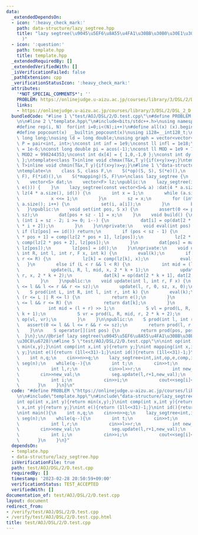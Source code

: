 ```yaml
---
data:
  _extendedDependsOn:
  - icon: ':heavy_check_mark:'
    path: data-structure/lazy_segtree.hpp
    title: "lazy segtree(\u9045\u5EF6\u8A55\u4FA1\u30BB\u30B0\u30E1\u30F3\u30C8\u6728\
      )"
  - icon: ':question:'
    path: template.hpp
    title: template.hpp
  _extendedRequiredBy: []
  _extendedVerifiedWith: []
  _isVerificationFailed: false
  _pathExtension: cpp
  _verificationStatusIcon: ':heavy_check_mark:'
  attributes:
    '*NOT_SPECIAL_COMMENTS*': ''
    PROBLEM: https://onlinejudge.u-aizu.ac.jp/courses/library/3/DSL/2/DSL_2_D
    links:
    - https://onlinejudge.u-aizu.ac.jp/courses/library/3/DSL/2/DSL_2_D
  bundledCode: "#line 1 \"test/AOJ/DSL/2/D.test.cpp\"\n#define PROBLEM \"https://onlinejudge.u-aizu.ac.jp/courses/library/3/DSL/2/DSL_2_D\"\
    \n\n#line 2 \"template.hpp\"\n#include<bits/stdc++.h>\nusing namespace std;\n\
    #define rep(i, N)  for(int i=0;i<(N);i++)\n#define all(x) (x).begin(),(x).end()\n\
    #define popcount(x) __builtin_popcount(x)\nusing i128=__int128_t;\nusing ll =\
    \ long long;\nusing ld = long double;\nusing graph = vector<vector<int>>;\nusing\
    \ P = pair<int, int>;\nconst int inf = 1e9;\nconst ll infl = 1e18;\nconst ld eps\
    \ = 1e-6;\nconst long double pi = acos(-1);\nconst ll MOD = 1e9 + 7;\nconst ll\
    \ MOD2 = 998244353;\nconst int dx[4] = { 1,0,-1,0 };\nconst int dy[4] = { 0,1,0,-1\
    \ };\ntemplate<class T>inline void chmax(T&x,T y){if(x<y)x=y;}\ntemplate<class\
    \ T>inline void chmin(T&x,T y){if(x>y)x=y;}\n#line 1 \"data-structure/lazy_segtree.hpp\"\
    \ntemplate<\n    class S, class F,\n    S(*op)(S, S), S(*e)(),\n    F(*comp)(F,\
    \ F), F(*id)(),\n    S(*mapping)(S, F)\n>\nclass lazy_segtree {\n    int sz;\n\
    \    vector<S> dat;\n    vector<F> lz;\npublic:\n    lazy_segtree(int n) :lazy_segtree(vector<S>(n,\
    \ e())) {    }\n    lazy_segtree(const vector<S>& a) :dat(4 * a.size(), e()),\
    \ lz(4 * a.size(), id()) {\n        int x = 1;\n        while (a.size() > x) {\n\
    \            x <<= 1;\n        }\n        sz = x;\n        for (int i = 0; i <\
    \ a.size(); i++) {\n            set(i, a[i]);\n        }\n        build();\n \
    \   }\npublic:\n    void set(int pos, S x) {\n        assert(0 <= pos && pos <\
    \ sz);\n        dat[pos + sz - 1] = x;\n    }\n    void build() {\n        for\
    \ (int i = sz - 2; i >= 0; i--) {\n            dat[i] = op(dat[2 * i + 1], dat[2\
    \ * i + 2]);\n        }\n    }\n\nprivate:\n    void eval(int pos) {\n       \
    \ if (lz[pos] == id()) return;\n        if (pos < sz - 1) {\n            lz[2\
    \ * pos + 1] = comp(lz[2 * pos + 1], lz[pos]);\n            lz[2 * pos + 2] =\
    \ comp(lz[2 * pos + 2], lz[pos]);\n        }\n        dat[pos] = mapping(dat[pos],\
    \ lz[pos]);\n        lz[pos] = id();\n    }\n\nprivate:\n    void update(int L,\
    \ int R, int l, int r, F x, int k) {\n        eval(k);\n        if (L <= l &&\
    \ r <= R) {\n            lz[k] = comp(lz[k], x);\n            eval(k);\n     \
    \   }\n        else if (L < r && l < R) {\n            int mid = (l + r) >> 1;\n\
    \            update(L, R, l, mid, x, 2 * k + 1);\n            update(L, R, mid,\
    \ r, x, 2 * k + 2);\n            dat[k] = op(dat[2 * k + 1], dat[2 * k + 2]);\n\
    \        }\n    }\npublic:\n    void update(int l, int r, F x) {\n        assert(0\
    \ <= l && l <= r && r <= sz);\n        update(l, r, 0, sz, x, 0);\n    }\n\nprivate:\n\
    \    S prod(int L, int R, int l, int r, int k) {\n        eval(k);\n        if\
    \ (r <= L || R <= l) {\n            return e();\n        }\n        else if (L\
    \ <= l && r <= R) {\n            return dat[k];\n        }\n        else {\n \
    \           int mid = (l + r) >> 1;\n            S vl = prod(L, R, l, mid, 2 *\
    \ k + 1);\n            S vr = prod(L, R, mid, r, 2 * k + 2);\n            return\
    \ op(vl, vr);\n        }\n    }\n\npublic:\n    S prod(int l, int r) {\n     \
    \   assert(0 <= l && l <= r && r <= sz);\n        return prod(l, r, 0, sz, 0);\n\
    \    }\n\n    S operator[](int pos) {\n        return prod(pos, pos + 1);\n  \
    \  }\n};\n//@brief lazy segtree(\u9045\u5EF6\u8A55\u4FA1\u30BB\u30B0\u30E1\u30F3\
    \u30C8\u6728)\n#line 5 \"test/AOJ/DSL/2/D.test.cpp\"\n\nint op(int x,int y){return\
    \ min(x,y);}\nint comp(int x,int y){return y;}\nint mapping(int x,int y){return\
    \ y;}\nint e(){return (1ll<<31)-1;}\nint id(){return (1ll<<31)-1;}\n\nint main(){\n\
    \    int n,q;\n    cin>>n>>q;\n    lazy_segtree<int,int,op,e,comp,id,mapping>\
    \ seg(n);\n    while(q--){\n        int t;\n        cin>>t;\n        if(t==0){\n\
    \            int l,r;\n            cin>>l>>r;\n            int new_val;\n    \
    \        cin>>new_val;\n            seg.update(l,r+1,new_val);\n        }else{\n\
    \            int i;\n            cin>>i;\n            cout<<seg[i]<<'\\n';\n \
    \       }\n    }\n}\n"
  code: "#define PROBLEM \"https://onlinejudge.u-aizu.ac.jp/courses/library/3/DSL/2/DSL_2_D\"\
    \n\n#include\"template.hpp\"\n#include\"data-structure/lazy_segtree.hpp\"\n\n\
    int op(int x,int y){return min(x,y);}\nint comp(int x,int y){return y;}\nint mapping(int\
    \ x,int y){return y;}\nint e(){return (1ll<<31)-1;}\nint id(){return (1ll<<31)-1;}\n\
    \nint main(){\n    int n,q;\n    cin>>n>>q;\n    lazy_segtree<int,int,op,e,comp,id,mapping>\
    \ seg(n);\n    while(q--){\n        int t;\n        cin>>t;\n        if(t==0){\n\
    \            int l,r;\n            cin>>l>>r;\n            int new_val;\n    \
    \        cin>>new_val;\n            seg.update(l,r+1,new_val);\n        }else{\n\
    \            int i;\n            cin>>i;\n            cout<<seg[i]<<'\\n';\n \
    \       }\n    }\n}"
  dependsOn:
  - template.hpp
  - data-structure/lazy_segtree.hpp
  isVerificationFile: true
  path: test/AOJ/DSL/2/D.test.cpp
  requiredBy: []
  timestamp: '2023-02-28 20:50:59+09:00'
  verificationStatus: TEST_ACCEPTED
  verifiedWith: []
documentation_of: test/AOJ/DSL/2/D.test.cpp
layout: document
redirect_from:
- /verify/test/AOJ/DSL/2/D.test.cpp
- /verify/test/AOJ/DSL/2/D.test.cpp.html
title: test/AOJ/DSL/2/D.test.cpp
---
```

